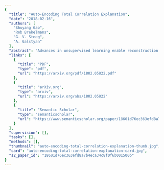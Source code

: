 ```yaml
---
{
  "title": "Auto-Encoding Total Correlation Explanation",
  "date": "2018-02-16",
  "authors": [
    "Shuyang Gao",
    "Rob Brekelmans",
    "G. V. Steeg",
    "A. Galstyan"
  ],
  "abstract": "Advances in unsupervised learning enable reconstruction and generation of samples from complex distributions, but this success is marred by the inscrutability of the representations learned. We propose an information-theoretic approach to characterizing disentanglement and dependence in representation learning using multivariate mutual information, also called total correlation. The principle of total Cor-relation Ex-planation (CorEx) has motivated successful unsupervised learning applications across a variety of domains, but under some restrictive assumptions. Here we relax those restrictions by introducing a flexible variational lower bound to CorEx. Surprisingly, we find that this lower bound is equivalent to the one in variational autoencoders (VAE) under certain conditions. This information-theoretic view of VAE deepens our understanding of hierarchical VAE and motivates a new algorithm, AnchorVAE, that makes latent codes more interpretable through information maximization and enables generation of richer and more realistic samples.",
  "links": [
    {
      "title": "PDF",
      "type": "pdf",
      "url": "https://arxiv.org/pdf/1802.05822.pdf"
    },
    {
      "title": "arXiv.org",
      "type": "arxiv",
      "url": "https://arxiv.org/abs/1802.05822"
    },
    {
      "title": "Semantic Scholar",
      "type": "semanticscholar",
      "url": "https://www.semanticscholar.org/paper/18601d76ec363efd8a7b4eca34c8f0f6b001500b"
    }
  ],
  "supervision": [],
  "tasks": [],
  "methods": [],
  "thumbnail": "auto-encoding-total-correlation-explanation-thumb.jpg",
  "card": "auto-encoding-total-correlation-explanation-card.jpg",
  "s2_paper_id": "18601d76ec363efd8a7b4eca34c8f0f6b001500b"
}
---
```


